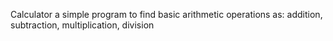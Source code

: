 Calculator 
a simple program to find basic arithmetic operations as: addition, subtraction, multiplication, division

